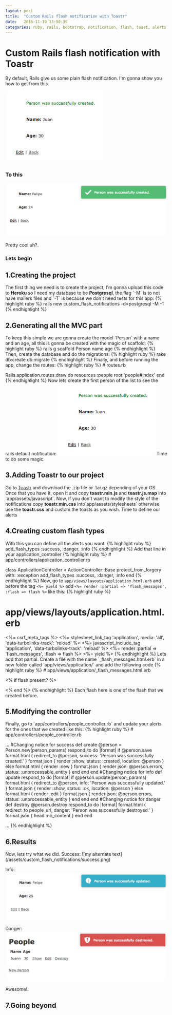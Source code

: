 ```yaml
---
layout: post
title:  "Custom Rails flash notification with Toastr"
date:   2016-11-19 13:50:39
categories: ruby, rails, bootstrap, notification, flash, toast, alerts
---
```

<h1>Custom Rails flash notification with Toastr</h1>

By default, Rails give us some plain flash notification. I'm gonna show you how to get from this

![my alternate text](/assets/custom_flash_notifications/ugly-noti.png)

<h3>To this </h3>

![my alternate text](/assets/custom_flash_notifications/success.png)

Pretty cool uh?.
<h3>Lets begin</h3>

<h2>1.Creating the project</h2>
  The first thing we need is to create the project, I'm gonna upload this code to <strong>Heroku</strong> so I need
  my database to be <strong>Postgresql</strong>, the flag `-M` is to not have mailers files and `-T` is because we don't need tests for this app:
{% highlight ruby %}
rails new custom_flash_notifications -d=postgresql -M -T
{% endhighlight %}
<br>
<h2>2.Generating all the MVC part</h2>
  To keep this simple we are gonna create the model `Person` with a name and an age, all this is gonna be
  created with the magic of scaffold:
{% highlight ruby %}
rails g scaffold Person name age
{% endhighlight %}
Then, create the database and do the migrations:
{% highlight ruby %}
rake db:create db:migrate
{% endhighlight %}
Finally, and before running the app, change the routes:
{% highlight ruby %}
# routes.rb

Rails.application.routes.draw do
  resources :people
  root 'people#index'
end
{% endhighlight %}
  Now lets create the first person of the list to see the rails default notification:
  ![my alternate text](/assets/custom_flash_notifications/ugly-noti.png)
  Time to do some magic.
<br>
<h2>3.Adding Toastr to our project </h2>
  Go to <a href='http://codeseven.github.io/toastr/' target='_blank'>Toastr</a> and download the .zip file or .tar.gz depending of your OS. Once that you have It, open It and copy <strong>toastr.min.js</strong> and <strong>toastr.js.map</strong> into `app/assets/javascript`. Now, if you don't want to modify the style of the notifications copy <strong>toastr.min.css</strong> into`app/assets/stylesheets` otherwise use the <strong>toastr.css</strong> and custom the toasts as you wish.
  Time to define our alerts
<br>
<h2>4.Creating custom flash types </h2>
  With this you can define all the alerts you want:
{% highlight ruby %}
add_flash_types :success, :danger, :info
{% endhighlight %}
  Add that line in your application_controller
{% highlight ruby %}
# app/controllers/application_controller.rb

class ApplicationController < ActionController::Base
  protect_from_forgery with: :exception
  add_flash_types :success, :danger, :info
end
{% endhighlight %}
  Now, go to `app/views/layouts/application.html.erb` and before the tag `<%= yield %>` add
  `<%= render :partial => 'flash_messages', :flash => flash %>` like this:
{% highlight ruby %}
# app/views/layouts/application.html.erb

<!DOCTYPE html>
<html>
  <head>
    <title>CustomFlashNotifications</title>
    <%= csrf_meta_tags %>
    <%= stylesheet_link_tag    'application', media: 'all', 'data-turbolinks-track': 'reload' %>
    <%= javascript_include_tag 'application', 'data-turbolinks-track': 'reload' %>
  </head>
  <body>
    <%= render :partial => 'flash_messages', :flash => flash %>
    <%= yield %>
  </body>
</html>
{% endhighlight %}
  Lets add that partial.
  Create a file with the name `_flash_messages.html.erb` in a new folder called `app/views/application/`
  and add the following code
{% highlight ruby %}
# app/views/application/_flash_messages.html.erb

<% if flash.present? %>
  <div id='flash'>
   <script>
     <% if flash[:success] %>
       var $toastContent = $('<span><%= flash[:success] %></span>');
       toastr.success($toastContent)
     <% end %>
     <% if flash[:info] %>
       var $toastContent = $('<span><%= flash[:info] %></span>');
       toastr.info($toastContent)
     <% end %>
     <% if flash[:danger] %>
       var $toastContent = $('<span><%= flash[:danger] %></span>');
       toastr.error($toastContent)
     <% end %>
   </script>
  </div>
<% end %>
{% endhighlight %}
  Each flash here is one of the flash that we created before.
<h2>5.Modifying the controller</h2>
  Finally, go to `app/controllers/people_controller.rb` and update your alerts for the ones that we created like this:
{% highlight ruby %}
# app/controllers/people_controller.rb

...
#Changing notice for success
def create
  @person = Person.new(person_params)
  respond_to do |format|
    if @person.save
      format.html { redirect_to @person, success: 'Person was successfully created.' }
      format.json { render :show, status: :created, location: @person }
    else
      format.html { render :new }
      format.json { render json: @person.errors, status: :unprocessable_entity }
    end
  end
end
#Changing notice for info
def update
  respond_to do |format|
    if @person.update(person_params)
      format.html { redirect_to @person, info: 'Person was successfully updated.' }
      format.json { render :show, status: :ok, location: @person }
    else
      format.html { render :edit }
      format.json { render json: @person.errors, status: :unprocessable_entity }
    end
  end
end
#Changing notice for danger
def destroy
  @person.destroy
  respond_to do |format|
    format.html { redirect_to people_url, danger: 'Person was successfully destroyed.' }
    format.json { head :no_content }
  end
end

...
{% endhighlight %}
<h2>6.Results</h2>
  Now, lets try what we did.
  Success:
  ![my alternate text](/assets/custom_flash_notifications/success.png)

  Info:
  ![my alternate text](/assets/custom_flash_notifications/info.png)

  Danger:
  ![my alternate text](/assets/custom_flash_notifications/danger.png)


  Awesome!.

<h2>7.Going beyond</h2>
